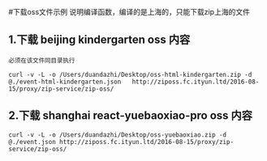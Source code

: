 #下载oss文件示例
    说明编译函数，编译的是上海的，只能下载zip上海的文件
## 1.下载 beijing kindergarten oss 内容
    必须在该文件同目录执行
   `curl -v -L -o /Users/duandazhi/Desktop/oss-html-kindergarten.zip -d @./event-html-kindergarten.json   http://ziposs.fc.ityun.ltd/2016-08-15/proxy/zip-service/zip-oss/`

## 2.下载 shanghai react-yuebaoxiao-pro oss 内容

   `curl -v -L -o /Users/duandazhi/Desktop/oss-yuebaoxiao.zip -d @./event.json http://ziposs.fc.ityun.ltd/2016-08-15/proxy/zip-service/zip-oss/`